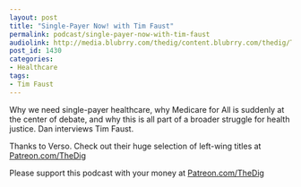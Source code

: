 ```yaml
---
layout: post
title: "Single-Payer Now! with Tim Faust"
permalink: podcast/single-payer-now-with-tim-faust
audiolink: http://media.blubrry.com/thedig/content.blubrry.com/thedig/The_Dig-EP_232-Faust.mp3
post_id: 1430
categories: 
- Healthcare
tags: 
- Tim Faust
---
```


Why we need single-payer healthcare, why Medicare for All is suddenly at the center of debate, and why this is all part of a broader struggle for health justice. Dan interviews Tim Faust.

Thanks to Verso. Check out their huge selection of left-wing titles at 
[Patreon.com/TheDig](http://Patreon.com/TheDig)

Please support this podcast with your money at 
[Patreon.com/TheDig](http://Patreon.com/TheDig)